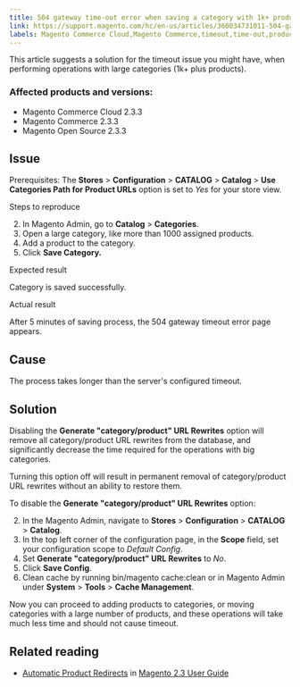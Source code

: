 ```yaml
---
title: 504 gateway time-out error when saving a category with 1k+ products
link: https://support.magento.com/hc/en-us/articles/360034731011-504-gateway-time-out-error-when-saving-a-category-with-1k-products
labels: Magento Commerce Cloud,Magento Commerce,timeout,time-out,products,2.3.3,how to,504 error,URL rewrites
---
```


This article suggests a solution for the timeout issue you might have, when performing operations with large categories (1k+ plus products).

 ### Affected products and versions:

 
 * Magento Commerce Cloud 2.3.3
 * Magento Commerce 2.3.3
 * Magento Open Source 2.3.3
 
 Issue
-----

 Prerequisites: The **Stores** > **Configuration** > **CATALOG** > **Catalog** > **Use Categories Path for Product URLs** option is set to *Yes* for your store view.

 Steps to reproduce

 
 2. In Magento Admin, go to **Catalog** > **Categories**.
 4. Open a large category, like more than 1000 assigned products.
 6. Add a product to the category.
 8. Click **Save Category.** 
 
 Expected result

 Category is saved successfully.

 Actual result

 After 5 minutes of saving process, the 504 gateway timeout error page appears.

 Cause
-----

 The process takes longer than the server's configured timeout.

 Solution
--------

 Disabling the **Generate "category/product" URL Rewrites** option will remove all category/product URL rewrites from the database, and significantly decrease the time required for the operations with big categories. 

 Turning this option off will result in permanent removal of category/product URL rewrites without an ability to restore them.

 To disable the **Generate "category/product" URL Rewrites** option:

 
 2. In the Magento Admin, navigate to **Stores** > **Configuration** > **CATALOG** > **Catalog**.
 4. In the top left corner of the configuration page, in the **Scope** field, set your configuration scope to *Default Config*.
 6. Set **Generate "category/product" URL Rewrites** to *No*.
 8. Click **Save Config**. 
 10. Clean cache by running bin/magento cache:clean or in Magento Admin under **System** > **Tools** > **Cache Management**.
 
 Now you can proceed to adding products to categories, or moving categories with a large number of products, and these operations will take much less time and should not cause timeout.

 Related reading
---------------

 
 *  [Automatic Product Redirects](https://docs.magedevteam.com/244/m2/ce/user_guide/marketing/url-redirect-product-automatic.html) in [Magento 2.3 User Guide](https://docs.magedevteam.com/244/m2/ce/user_guide/) 
 
